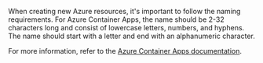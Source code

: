 When creating new Azure resources, it's important to follow the naming requirements. For Azure Container Apps, the name should be 2-32 characters long and consist of lowercase letters, numbers, and hyphens. The name should start with a letter and end with an alphanumeric character.

For more information, refer to the [Azure Container Apps documentation](/azure/azure-resource-manager/management/resource-name-rules#microsoftapp).
